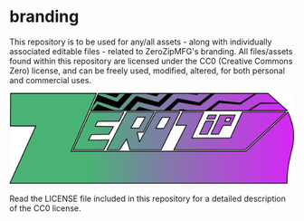# branding
This repository is to be used for any/all assets - along with individually associated editable files - 
related to ZeroZipMFG's branding.
All files/assets found within this repository are licensed under the CC0 (Creative Commons Zero) license,
and can be freely used, modified, altered, for both personal and commercial uses.

<img src="./zerozip_logo_final.svg" />

Read the LICENSE file included in this repository for a detailed description of the CC0 license.
